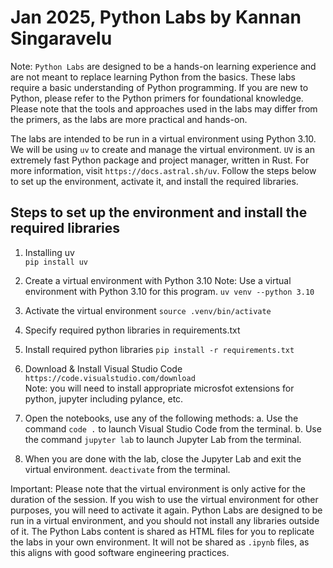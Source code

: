 # Jan 2025, Python Labs by Kannan Singaravelu

Note: `Python Labs` are designed to be a hands-on learning experience and are not meant to replace learning Python from the basics. These labs require a basic understanding of Python programming. If you are new to Python, please refer to the Python primers for foundational knowledge. Please note that the tools and approaches used in the labs may differ from the primers, as the labs are more practical and hands-on.

The labs are intended to be run in a virtual environment using Python 3.10. We will be using `uv` to create and manage the virtual environment. `UV` is an extremely fast Python package and project manager, written in Rust. For more information, visit `https://docs.astral.sh/uv`.  Follow the steps below to set up the environment, activate it, and install the required libraries.


## Steps to set up the environment and install the required libraries
1. Installing uv                            
    `pip install uv`

2. Create a virtual environment with Python 3.10 
    Note: Use a virtual environment with Python 3.10 for this program.
    `uv venv --python 3.10`

3. Activate the virtual environment
    `source .venv/bin/activate`

4. Specify required python libraries in requirements.txt

5. Install required python libraries 
    `pip install -r requirements.txt`

6. Download & Install Visual Studio Code
    `https://code.visualstudio.com/download`    
    Note: you will need to install appropriate microsfot extensions for python, jupyter including pylance, etc.

7. Open the notebooks, use any of the following methods:
    a. Use the command `code .` to launch Visual Studio Code from the terminal.
    b. Use the command `jupyter lab` to launch Jupyter Lab from the terminal.

8. When you are done with the lab, close the Jupyter Lab and exit the virtual environment.
    `deactivate` from the terminal.


Important: Please note that the virtual environment is only active for the duration of the session. If you wish to use the virtual environment for other purposes, you will need to activate it again. Python Labs are designed to be run in a virtual environment, and you should not install any libraries outside of it. The Python Labs content is shared as HTML files for you to replicate the labs in your own environment. It will not be shared as `.ipynb` files, as this aligns with good software engineering practices.
